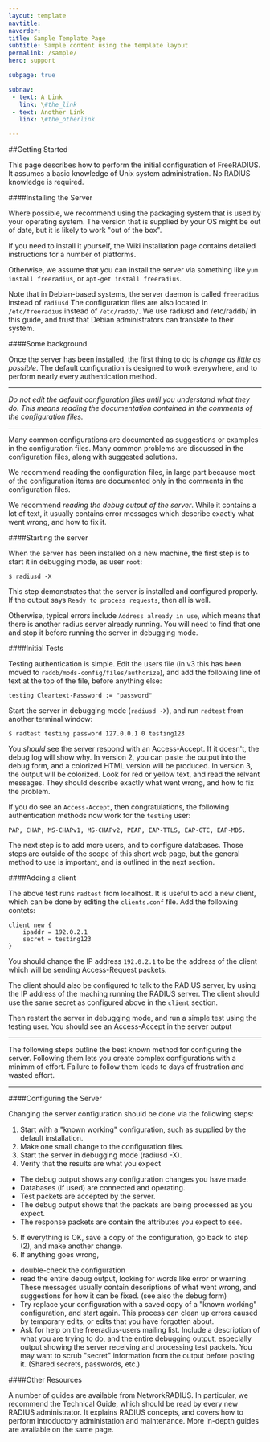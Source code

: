 ```yaml
---
layout: template
navtitle:
navorder:
title: Sample Template Page
subtitle: Sample content using the template layout
permalink: /sample/
hero: support

subpage: true

subnav:
 - text: A Link
   link: \#the_link
 - text: Another Link
   link: \#the_otherlink

---
```


##Getting Started

This page describes how to perform the initial configuration of FreeRADIUS. It assumes a basic knowledge of Unix system administration. No RADIUS knowledge is required.

####Installing the Server

Where possible, we recommend using the packaging system that is used by your operating system. The version that is supplied by your OS might be out of date, but it is likely to work "out of the box".

If you need to install it yourself, the Wiki installation page contains detailed instructions for a number of platforms.

Otherwise, we assume that you can install the server via something like `yum install freeradius`, or `apt-get install freeradius`.

Note that in Debian-based systems, the server daemon is called `freeradius` instead of `radiusd` The configuration files are also located in `/etc/freeradius` instead of `/etc/raddb/`. We use radiusd and /etc/raddb/ in this guide, and trust that Debian administrators can translate to their system.

####Some background

Once the server has been installed, the first thing to do is *change as little as possible*. The default configuration is designed to work everywhere, and to perform nearly every authentication method.

---

*Do not edit the default configuration files until you understand what they do. This means reading the documentation contained in the comments of the configuration files.*

---

Many common configurations are documented as suggestions or examples in the configuration files. Many common problems are discussed in the configuration files, along with suggested solutions.

We recommend reading the configuration files, in large part because most of the configuration items are documented only in the comments in the configuration files.

We recommend *reading the debug output of the server*. While it contains a lot of text, it usually contains error messages which describe exactly what went wrong, and how to fix it.

####Starting the server

When the server has been installed on a new machine, the first step is to start it in debugging mode, as user `root`:

	$ radiusd -X

This step demonstrates that the server is installed and configured properly. If the output says `Ready to process requests`, then all is well.

Otherwise, typical errors include `Address already in use`, which means that there is another radius server already running. You will need to find that one and stop it before running the server in debugging mode.

####Initial Tests

Testing authentication is simple. Edit the users file (in v3 this has been moved to `raddb/mods-config/files/authorize`), and add the following line of text at the top of the file, before anything else:

	testing Cleartext-Password := "password"

Start the server in debugging mode (`radiusd -X`), and run `radtest` from another terminal window:

	$ radtest testing password 127.0.0.1 0 testing123

You *should* see the server respond with an Access-Accept. If it doesn't, the debug log will show why. In version 2, you can paste the output into the debug form, and a colorized HTML version will be produced. In version 3, the output will be colorized. Look for red or yellow text, and read the relvant messages. They should describe exactly what went wrong, and how to fix the problem.

If you do see an `Access-Accept`, then congratulations, the following authentication methods now work for the `testing` user:

	PAP, CHAP, MS-CHAPv1, MS-CHAPv2, PEAP, EAP-TTLS, EAP-GTC, EAP-MD5.

The next step is to add more users, and to configure databases. Those steps are outside of the scope of this short web page, but the general method to use is important, and is outlined in the next section.

####Adding a client

The above test runs `radtest` from localhost. It is useful to add a new client, which can be done by editing the `clients.conf` file. Add the following contets:

	client new {
		ipaddr = 192.0.2.1
		secret = testing123
	}

You should change the IP address `192.0.2.1` to be the address of the client which will be sending Access-Request packets.

The client should also be configured to talk to the RADIUS server, by using the IP address of the maching running the RADIUS server. The client should use the same secret as configured above in the `client` section.

Then restart the server in debugging mode, and run a simple test using the testing user. You should see an Access-Accept in the server output

---

The following steps outline the best known method for configuring the server. Following them lets you create complex configurations with a minimm of effort. Failure to follow them leads to days of frustration and wasted effort.

---

####Configuring the Server

Changing the server configuration should be done via the following steps:

1. Start with a "known working" configuration, such as supplied by the default installation.
2. Make one small change to the configuration files.
3. Start the server in debugging mode (radiusd -X).
4. Verify that the results are what you expect
- The debug output shows any configuration changes you have made.
- Databases (if used) are connected and operating.
- Test packets are accepted by the server.
- The debug output shows that the packets are being processed as you expect.
- The response packets are contain the attributes you expect to see.
5. If everything is OK, save a copy of the configuration, go back to step (2), and make another change.
6. If anything goes wrong,
- double-check the configuration
- read the entire debug output, looking for words like error or warning. These messages usually contain descriptions of what went wrong, and suggestions for how it can be fixed. (see also the debug form)
- Try replace your configuration with a saved copy of a "known working" configuration, and start again. This process can clean up errors caused by temporary edits, or edits that you have forgotten about.
- Ask for help on the freeradius-users mailing list. Include a description of what you are trying to do, and the entire debugging output, especially output showing the server receiving and processing test packets. You may want to scrub "secret" information from the output before posting it. (Shared secrets, passwords, etc.)

####Other Resources

A number of guides are available from NetworkRADIUS. In particular, we recommend the Technical Guide, which should be read by every new RADIUS administrator. It explains RADIUS concepts, and covers how to perform introductory administation and maintenance. More in-depth guides are available on the same page.
